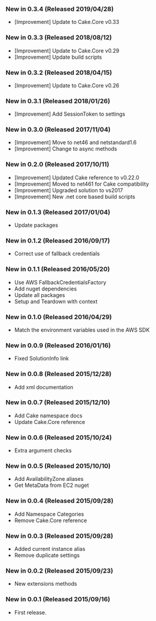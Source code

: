 ### New in 0.3.4 (Released 2019/04/28)
* [Improvement] Update to Cake.Core v0.33

### New in 0.3.3 (Released 2018/08/12)
* [Improvement] Update to Cake.Core v0.29
* [Improvement] Update build scripts

### New in 0.3.2 (Released 2018/04/15)
* [Improvement] Update to Cake.Core v0.26

### New in 0.3.1 (Released 2018/01/26)
* [Improvement] Add SessionToken to settings

### New in 0.3.0 (Released 2017/11/04)
* [Improvement] Move to net46 and netstandard1.6
* [Improvement] Change to async methods

### New in 0.2.0 (Released 2017/10/11)
* [Improvement] Updated Cake reference to v0.22.0
* [Improvement] Moved to net461 for Cake compatibility
* [Improvement] Upgraded solution to vs2017
* [Improvement] New .net core based build scripts

### New in 0.1.3 (Released 2017/01/04)
* Update packages

### New in 0.1.2 (Released 2016/09/17)
* Correct use of fallback credentials

### New in 0.1.1 (Released 2016/05/20)
* Use AWS FallbackCredentialsFactory
* Add nuget dependencies
* Update all packages
* Setup and Teardown with context

### New in 0.1.0 (Released 2016/04/29)
* Match the environment variables used in the AWS SDK

### New in 0.0.9 (Released 2016/01/16)
* Fixed SolutionInfo link

### New in 0.0.8 (Released 2015/12/28)
* Add xml documentation

### New in 0.0.7 (Released 2015/12/10)
* Add Cake namespace docs
* Update Cake.Core reference

### New in 0.0.6 (Released 2015/10/24)
* Extra argument checks

### New in 0.0.5 (Released 2015/10/10)
* Add AvailabilityZone aliases
* Get MetaData from EC2 nuget

### New in 0.0.4 (Released 2015/09/28)
* Add Namespace Categories
* Remove Cake.Core reference

### New in 0.0.3 (Released 2015/09/28)
* Added current instance alias
* Remove duplicate settings

### New in 0.0.2 (Released 2015/09/23)
* New extensions methods

### New in 0.0.1 (Released 2015/09/16)
* First release.
